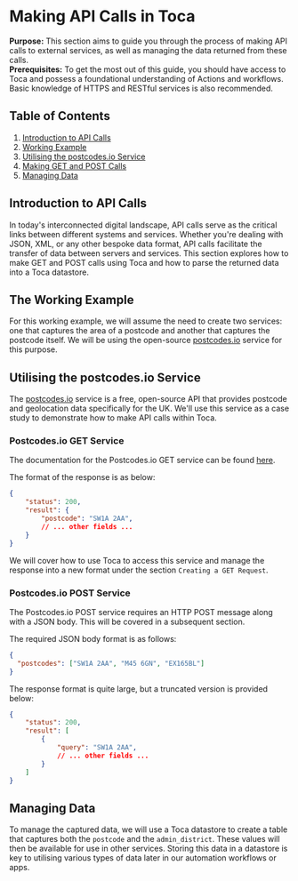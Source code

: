 # Making API Calls in Toca

**Purpose:** This section aims to guide you through the process of making API calls to external services, as well as managing the data returned from these calls.  
**Prerequisites:** To get the most out of this guide, you should have access to Toca and possess a foundational understanding of Actions and workflows. Basic knowledge of HTTPS and RESTful services is also recommended.

## Table of Contents

1. [Introduction to API Calls](#making-api-calls-in-toca)
2. [Working Example](#the-working-example)
3. [Utilising the postcodes.io Service](#utilising-the-postcodesio-service)
4. [Making GET and POST Calls](#making-get-and-post-calls)
5. [Managing Data](#managing-data)

## Introduction to API Calls

In today's interconnected digital landscape, API calls serve as the critical links between different systems and services. Whether you're dealing with JSON, XML, or any other bespoke data format, API calls facilitate the transfer of data between servers and services. This section explores how to make GET and POST calls using Toca and how to parse the returned data into a Toca datastore.

## The Working Example

For this working example, we will assume the need to create two services: one that captures the area of a postcode and another that captures the postcode itself. We will be using the open-source [postcodes.io](https://postcodes.io/) service for this purpose.

## Utilising the postcodes.io Service

The [postcodes.io](https://postcodes.io/) service is a free, open-source API that provides postcode and geolocation data specifically for the UK. We'll use this service as a case study to demonstrate how to make API calls within Toca.

### Postcodes.io GET Service

The documentation for the Postcodes.io GET service can be found [here](https://postcodes.io/docs).

The format of the response is as below:

```JSON
{
    "status": 200,
    "result": {
        "postcode": "SW1A 2AA",
        // ... other fields ...
    }
}
```

We will cover how to use Toca to access this service and manage the response into a new format under the section `Creating a GET Request`.

### Postcodes.io POST Service

The Postcodes.io POST service requires an HTTP POST message along with a JSON body. This will be covered in a subsequent section.

The required JSON body format is as follows:

```JSON
{
  "postcodes": ["SW1A 2AA", "M45 6GN", "EX165BL"]
}
```

The response format is quite large, but a truncated version is provided below:

```JSON
{
    "status": 200,
    "result": [
        {
            "query": "SW1A 2AA",
            // ... other fields ...
        }
    ]
}
```

## Managing Data

To manage the captured data, we will use a Toca datastore to create a table that captures both the `postcode` and the `admin_district`. These values will then be available for use in other services. Storing this data in a datastore is key to utilising various types of data later in our automation workflows or apps.
